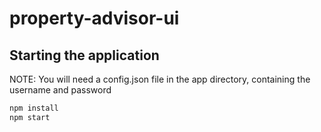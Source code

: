 # property-advisor-ui

## Starting the application

NOTE: You will need a config.json file in the app directory, containing the username and password

```bash
npm install
npm start
```